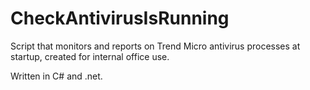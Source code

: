 # CheckAntivirusIsRunning
Script that monitors and reports on Trend Micro antivirus processes at startup, created for internal office use.

Written in C# and .net.
